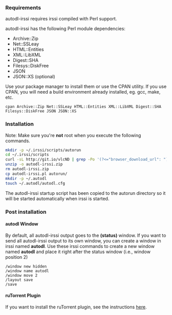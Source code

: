 ### Requirements

autodl-irssi requires irssi compiled with Perl support.

autodl-irssi has the following Perl module dependencies:
* Archive::Zip
* Net::SSLeay
* HTML::Entities
* XML::LibXML
* Digest::SHA
* Filesys::DiskFree
* JSON
* JSON::XS (optional)

Use your package manager to install them or use the CPAN utility. If you use CPAN, you will need a build environment already installed, eg. gcc, make, etc.

	cpan Archive::Zip Net::SSLeay HTML::Entities XML::LibXML Digest::SHA Filesys::DiskFree JSON JSON::XS

### Installation

Note: Make sure you're **not** root when you execute the following commands.

``` bash
mkdir -p ~/.irssi/scripts/autorun
cd ~/.irssi/scripts
curl -sL http://git.io/vlcND | grep -Po '(?<="browser_download_url": ")(.*-v[\d.]+.zip)' | xargs wget --quiet -O autodl-irssi.zip
unzip -o autodl-irssi.zip
rm autodl-irssi.zip
cp autodl-irssi.pl autorun/
mkdir -p ~/.autodl
touch ~/.autodl/autodl.cfg
```

The autodl-irssi startup script has been copied to the autorun directory so it will be started automatically when irssi is started.

### Post installation

#### autodl Window

By default, all autodl-irssi output goes to the **(status)** window. If you want to send all autodl-irssi output to its own window, you can create a window in irssi named **autodl**. Use these irssi commands to create a new window named **autodl** and place it right after the status window (i.e., window position 2)

	/window new hidden
	/window name autodl
	/window move 2
	/layout save
	/save

#### ruTorrent Plugin

If you want to install the ruTorrent plugin, see the instructions [here](https://github.com/autodl-community/autodl-rutorrent/wiki).
